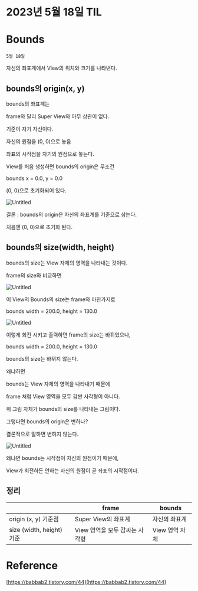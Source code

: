 # 2023년 5월 18일 TIL

# Bounds

`5월 18일`

자신의 좌표계에서 View의 위치와 크기를 나타낸다.

## bounds의 origin(x, y)

bounds의 좌표계는

frame와 달리 Super View와 아무 상관이 없다.

기준이 자기 자신이다.

자신의 원점을 (0, 0)으로 놓음

좌표의 시작점을 자기의 원점으로 놓는다.

View를 처음 생성하면 bounds의 origin은 무조건

bounds x = 0.0, y = 0.0

(0, 0)으로 초기화되어 있다.

![Untitled](https://s3-us-west-2.amazonaws.com/secure.notion-static.com/51a3fb72-256f-439f-a819-b19a64b94707/Untitled.png)

결론 : bounds의 origin은 자신의 좌표계를 기준으로 삼는다.

처음엔 (0, 0)으로 초기화 된다.

## bounds의 size(width, height)

bounds의 size는 View 자체의 영역을 나타내는 것이다.

frame의 size와 비교하면

![Untitled](https://s3-us-west-2.amazonaws.com/secure.notion-static.com/468582f9-540f-45ac-b914-c1b749f2f616/Untitled.png)

이 View의 Bounds의 size는 frame와 마찬가지로

bounds width = 200.0, height = 130.0

![Untitled](https://s3-us-west-2.amazonaws.com/secure.notion-static.com/58172bd6-52ac-4935-8ead-cfd0166c8c97/Untitled.png)

이렇게 회전 시키고 출력하면 frame의 size는 바뀌었으나,

bounds width = 200.0, height = 130.0

bounds의 size는 바뀌지 않는다.

왜냐하면

bounds는 View 자체의 영역을 나타내기 때문에

frame 처럼 View 영역을 모두 감싼 사각형이 아니다.

위 그림 자체가 bounds의 size를 나타내는 그림이다.

그렇다면 bounds의 origin은 변하나?

결론적으로 말하면 변하지 않는다.

![Untitled](https://s3-us-west-2.amazonaws.com/secure.notion-static.com/df6bffff-040a-4dcb-9506-504b25bf7ad3/Untitled.png)

왜냐면 bounds는 시작점이 자신의 원점이기 때문에, 

View가 회전하든 안하는 자신의 원점이 곧 좌표의 시작점이다.

## 정리

|  | frame | bounds |
| --- | --- | --- |
| origin (x, y) 기준점 | Super View의 좌표계 | 자신의 좌표계 |
| size (width, height) 기준 | View 영역을 모두 감싸는 사각형 | View 영역 자체 |

# Reference

[https://babbab2.tistory.com/44](https://babbab2.tistory.com/44)
